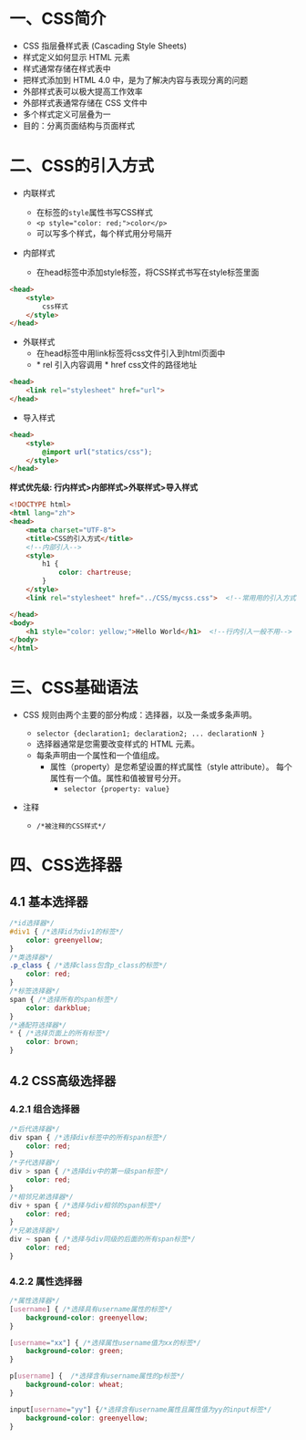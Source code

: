 # 一、CSS简介
* CSS 指层叠样式表 (Cascading Style Sheets) 
* 样式定义如何显示 HTML 元素 
* 样式通常存储在样式表中 
* 把样式添加到 HTML 4.0 中，是为了解决内容与表现分离的问题 
* 外部样式表可以极大提高工作效率 
* 外部样式表通常存储在 CSS 文件中 
* 多个样式定义可层叠为一 
* 目的：分离页面结构与页面样式

# 二、CSS的引入方式
* 内联样式
  * 在标签的`style`属性书写CSS样式
  * `<p style="color: red;">color</p>`
  * 可以写多个样式，每个样式用分号隔开
  
* 内部样式
  * 在head标签中添加style标签，将CSS样式书写在style标签里面
```html
<head>
    <style>
        css样式
    </style>
</head>
```

* 外联样式
  * 在head标签中用link标签将css文件引入到html页面中
  * <link rel="stylesheet" href="">
    * rel 引入内容调用
    * href css文件的路径地址
```html
<head>
    <link rel="stylesheet" href="url">
</head>
```

* 导入样式
```html
<head>
    <style>
        @import url("statics/css");
    </style>
</head>
```

**样式优先级: 行内样式>内部样式>外联样式>导入样式**
```html
<!DOCTYPE html>
<html lang="zh">
<head>
    <meta charset="UTF-8">
    <title>CSS的引入方式</title>
    <!--内部引入-->
    <style>
        h1 {
            color: chartreuse;
        }
    </style>
    <link rel="stylesheet" href="../CSS/mycss.css">  <!--常用用的引入方式-->

</head>
<body>
    <h1 style="color: yellow;">Hello World</h1>  <!--行内引入一般不用-->
</body>
</html>
```


# 三、CSS基础语法
* CSS 规则由两个主要的部分构成：选择器，以及一条或多条声明。
  * `selector {declaration1; declaration2; ... declarationN }`
  * 选择器通常是您需要改变样式的 HTML 元素。
  * 每条声明由一个属性和一个值组成。
    * 属性（property）是您希望设置的样式属性（style attribute）。
    每个属性有一个值。属性和值被冒号分开。
      * `selector {property: value}`

* 注释
  * `/*被注释的CSS样式*/`

# 四、CSS选择器

## 4.1 基本选择器
```css
/*id选择器*/
#div1 { /*选择id为div1的标签*/
    color: greenyellow;
}
/*类选择器*/
.p_class { /*选择class包含p_class的标签*/
    color: red;
}
/*标签选择器*/
span { /*选择所有的span标签*/
    color: darkblue;
}
/*通配符选择器*/
* { /*选择页面上的所有标签*/
    color: brown;
}
```

## 4.2 CSS高级选择器
### 4.2.1 组合选择器
```css
/*后代选择器*/
div span { /*选择div标签中的所有span标签*/
    color: red;
}
/*子代选择器*/
div > span { /*选择div中的第一级span标签*/
    color: red;
}
/*相邻兄弟选择器*/
div + span { /*选择与div相邻的span标签*/
    color: red;
}
/*兄弟选择器*/
div ~ span { /*选择与div同级的后面的所有span标签*/
    color: red;
}
```

### 4.2.2 属性选择器
```css
/*属性选择器*/
[username] { /*选择具有username属性的标签*/
    background-color: greenyellow;
}

[username="xx"] { /*选择属性username值为xx的标签*/
    background-color: green;
}

p[username] {  /*选择含有username属性的p标签*/
    background-color: wheat;
}

input[username="yy"] {/*选择含有username属性且属性值为yy的input标签*/
    background-color: greenyellow;
}
```



